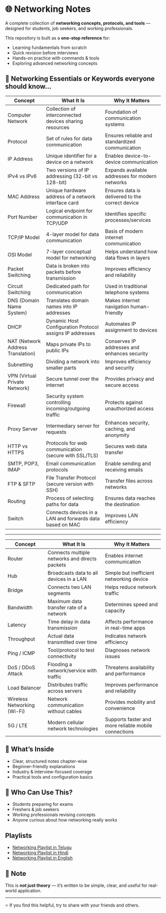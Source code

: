 # 🌐 Networking Notes

A complete collection of **networking concepts, protocols, and tools** — designed for students, job seekers, and working professionals.  

This repository is built as a **one-stop reference** for:  
- Learning fundamentals from scratch  
- Quick revision before interviews  
- Hands-on practice with commands & tools  
- Exploring advanced networking concepts  

## 📘 Networking Essentials or Keywords everyone should know... 

| Concept                  | What It Is                                                                 | Why It Matters                                                                 |
|---------------------------|-----------------------------------------------------------------------------|--------------------------------------------------------------------------------|
| Computer Network          | Collection of interconnected devices sharing resources                     | Foundation of communication systems                                            |
| Protocol                  | Set of rules for data communication                                        | Ensures reliable and standardized communication                                |
| IP Address                | Unique identifier for a device on a network                                | Enables device-to-device communication                                         |
| IPv4 vs IPv6              | Two versions of IP addressing (32-bit vs 128-bit)                          | Expands available addresses for modern networks                                |
| MAC Address               | Unique hardware address of a network interface card                        | Ensures data is delivered to the correct device                                |
| Port Number               | Logical endpoint for communication in TCP/UDP                              | Identifies specific processes/services                                         |
| TCP/IP Model              | 4-layer model for data communication                                       | Basis of modern internet communication                                         |
| OSI Model                 | 7-layer conceptual model for networking                                    | Helps understand how data flows in layers                                      |
| Packet Switching          | Data is broken into packets before transmission                            | Improves efficiency and reliability                                            |
| Circuit Switching         | Dedicated path for communication                                           | Used in traditional telephone systems                                          |
| DNS (Domain Name System)  | Translates domain names into IP addresses                                  | Makes internet navigation human-friendly                                       |
| DHCP                      | Dynamic Host Configuration Protocol assigns IP addresses                   | Automates IP assignment to devices                                             |
| NAT (Network Address Translation) | Maps private IPs to public IPs                                     | Conserves IP addresses and enhances security                                   |
| Subnetting                | Dividing a network into smaller parts                                      | Improves efficiency and security                                               |
| VPN (Virtual Private Network) | Secure tunnel over the internet                                        | Provides privacy and secure access                                             |
| Firewall                  | Security system controlling incoming/outgoing traffic                      | Protects against unauthorized access                                           |
| Proxy Server              | Intermediary server for requests                                           | Enhances security, caching, and anonymity                                      |
| HTTP vs HTTPS             | Protocols for web communication (secure with SSL/TLS)                      | Secures web data transfer                                                      |
| SMTP, POP3, IMAP          | Email communication protocols                                              | Enable sending and receiving emails                                            |
| FTP & SFTP                | File Transfer Protocol (secure version with SSH)                           | Transfer files across networks                                                 |
| Routing                   | Process of selecting paths for data                                        | Ensures data reaches the destination                                           |
| Switch                    | Connects devices in a LAN and forwards data based on MAC                   | Improves LAN efficiency                                                        |

---

| Concept                  | What It Is                                                                 | Why It Matters                                                                 |
|---------------------------|-----------------------------------------------------------------------------|--------------------------------------------------------------------------------|
| Router                   | Connects multiple networks and directs packets                             | Enables internet communication                                                 |
| Hub                      | Broadcasts data to all devices in a LAN                                    | Simple but inefficient networking device                                       |
| Bridge                   | Connects two LAN segments                                                  | Helps reduce network traffic                                                   |
| Bandwidth                | Maximum data transfer rate of a network                                    | Determines speed and capacity                                                  |
| Latency                  | Time delay in data transmission                                            | Affects performance in real-time apps                                          |
| Throughput               | Actual data transmitted over time                                          | Indicates network efficiency                                                   |
| Ping / ICMP               | Tool/protocol to test connectivity                                        | Diagnoses network issues                                                       |
| DoS / DDoS Attack        | Flooding a network/service with traffic                                    | Threatens availability and performance                                         |
| Load Balancer            | Distributes traffic across servers                                         | Improves performance and reliability                                           |
| Wireless Networking (Wi-Fi) | Network communication without cables                                     | Provides mobility and convenience                                              |
| 5G / LTE                 | Modern cellular network technologies                                       | Supports faster and more reliable mobile connections                           |


## 🚀 What’s Inside
- Clear, structured notes chapter-wise  
- Beginner-friendly explanations  
- Industry & interview-focused coverage  
- Practical tools and configuration basics  

## 🎯 Who Can Use This?
- Students preparing for exams  
- Freshers & job seekers  
- Working professionals revising concepts  
- Anyone curious about how networking really works  

## Playlists

- [Networking Playlist in Telugu]()
- [Networking Playlist in Hindi]()
- [Networking Playlist in English]()

## 📌 Note
This is **not just theory** — it’s written to be simple, clear, and useful for real-world application.  

---
⭐ If you find this helpful, try to share with your friends and others.
